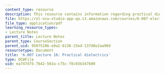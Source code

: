 ```yaml
---
content_type: resource
description: This resource contains information regarding practical dielectrics.
file: https://ol-ocw-studio-app-qa.s3.amazonaws.com/courses/6-007-electromagnetic-energy-from-motors-to-lasers-spring-2011/ea747d757642563ac75cf8c03b347b00_MIT6_007S11_lec16.pdf
file_type: application/pdf
learning_resource_types:
- Lecture Notes
parent_title: Lecture Notes
parent_type: CourseSection
parent_uid: 95875286-a9a2-6136-23ed-137d8e2aa90d
resourcetype: Document
title: '6.007 Lecture 16: Practical dielectrics'
type: OCWFile
uid: ea747d75-7642-563a-c75c-f8c03b347b00
---
```


